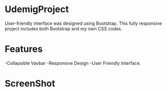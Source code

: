 # UdemigProject

User-friendly interface was designed using Bootstrap. This fully responsive project includes both Bootstrap and my own CSS codes.

# Features

-Collapsible Vavbar
-Responsive Design
-User Friendly Interface.

# ScreenShot





